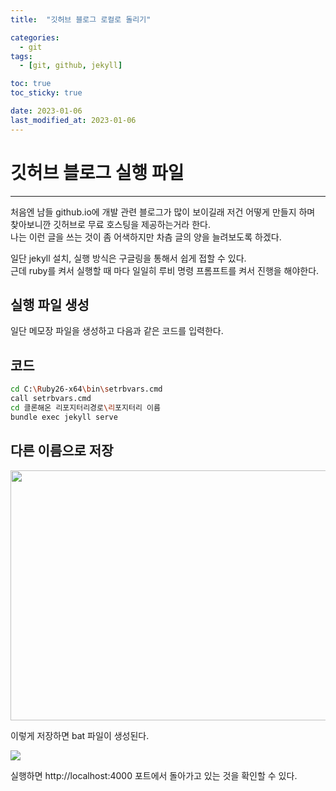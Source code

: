 ```yaml
---
title:  "깃허브 블로그 로컬로 돌리기"

categories:
  - git
tags:
  - [git, github, jekyll]

toc: true
toc_sticky: true

date: 2023-01-06
last_modified_at: 2023-01-06
---
```


# 깃허브 블로그 실행 파일
---
 처음엔 남들 github.io에 개발 관련 블로그가 많이 보이길래 저건 어떻게 만들지 하며
  찾아보니깐 깃허브로 무료 호스팅을 제공하는거라 한다.  
  나는 이런 글을 쓰는 것이 좀 어색하지만 차츰 글의 양을 늘려보도록 하겠다.  
  
  
  일단 jekyll 설치, 실행 방식은 구글링을 통해서 쉽게 접할 수 있다.  
  근데 ruby를 켜서 실행할 때 마다 일일히 루비 명령 프롬프트를 켜서 진행을 해야한다.
  
  ## 실행 파일 생성
  
  일단 메모장 파일을 생성하고 다음과 같은 코드를 입력한다.

## 코드
```sh
cd C:\Ruby26-x64\bin\setrbvars.cmd
call setrbvars.cmd
cd 클론해온 리포지터리경로\리포지터리 이름
bundle exec jekyll serve
```
  
## 다른 이름으로 저장
  <img src="/img/posts/github-blog-local-batch/save.png" width="800" height="400">

이렇게 저장하면 bat 파일이 생성된다.

  <img src="/img/posts/github-blog-local-batch/bat.png">
  
실행하면 http://localhost:4000 포트에서 돌아가고 있는 것을 확인할 수 있다.
